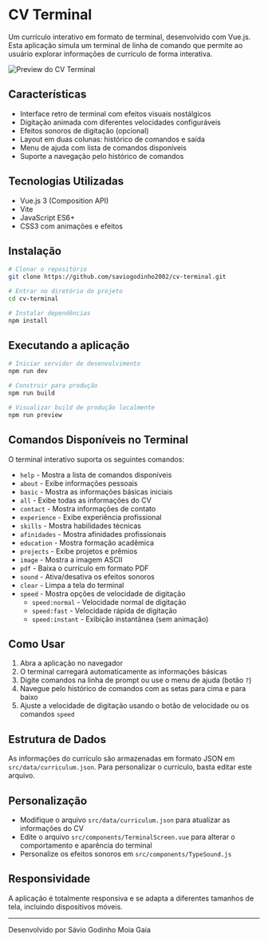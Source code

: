 # CV Terminal

Um currículo interativo em formato de terminal, desenvolvido com Vue.js. Esta aplicação simula um terminal de linha de comando que permite ao usuário explorar informações de currículo de forma interativa.

![Preview do CV Terminal](screenshot.png)

## Características

- Interface retro de terminal com efeitos visuais nostálgicos
- Digitação animada com diferentes velocidades configuráveis
- Efeitos sonoros de digitação (opcional)
- Layout em duas colunas: histórico de comandos e saída
- Menu de ajuda com lista de comandos disponíveis
- Suporte a navegação pelo histórico de comandos

## Tecnologias Utilizadas

- Vue.js 3 (Composition API)
- Vite
- JavaScript ES6+
- CSS3 com animações e efeitos

## Instalação

```bash
# Clonar o repositório
git clone https://github.com/saviogodinho2002/cv-terminal.git

# Entrar no diretório do projeto
cd cv-terminal

# Instalar dependências
npm install
```

## Executando a aplicação

```bash
# Iniciar servidor de desenvolvimento
npm run dev

# Construir para produção
npm run build

# Visualizar build de produção localmente
npm run preview
```

## Comandos Disponíveis no Terminal

O terminal interativo suporta os seguintes comandos:

- `help` - Mostra a lista de comandos disponíveis
- `about` - Exibe informações pessoais
- `basic` - Mostra as informações básicas iniciais
- `all` - Exibe todas as informações do CV
- `contact` - Mostra informações de contato
- `experience` - Exibe experiência profissional
- `skills` - Mostra habilidades técnicas
- `afinidades` - Mostra afinidades profissionais
- `education` - Mostra formação acadêmica
- `projects` - Exibe projetos e prêmios
- `image` - Mostra a imagem ASCII
- `pdf` - Baixa o currículo em formato PDF
- `sound` - Ativa/desativa os efeitos sonoros
- `clear` - Limpa a tela do terminal
- `speed` - Mostra opções de velocidade de digitação
  - `speed:normal` - Velocidade normal de digitação
  - `speed:fast` - Velocidade rápida de digitação
  - `speed:instant` - Exibição instantânea (sem animação)

## Como Usar

1. Abra a aplicação no navegador
2. O terminal carregará automaticamente as informações básicas
3. Digite comandos na linha de prompt ou use o menu de ajuda (botão `?`)
4. Navegue pelo histórico de comandos com as setas para cima e para baixo
5. Ajuste a velocidade de digitação usando o botão de velocidade ou os comandos `speed`

## Estrutura de Dados

As informações do currículo são armazenadas em formato JSON em `src/data/curriculum.json`. Para personalizar o currículo, basta editar este arquivo.

## Personalização

- Modifique o arquivo `src/data/curriculum.json` para atualizar as informações do CV
- Edite o arquivo `src/components/TerminalScreen.vue` para alterar o comportamento e aparência do terminal
- Personalize os efeitos sonoros em `src/components/TypeSound.js`

## Responsividade

A aplicação é totalmente responsiva e se adapta a diferentes tamanhos de tela, incluindo dispositivos móveis.

---

Desenvolvido por Sávio Godinho Moia Gaia
